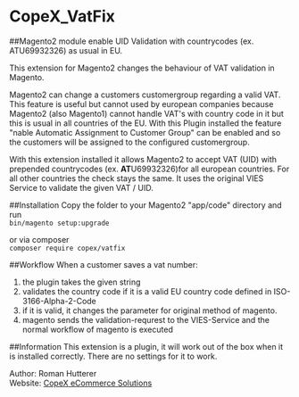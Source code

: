 # CopeX_VatFix
##Magento2 module enable UID Validation with countrycodes (ex. ATU69932326) as usual in EU.

This extension for Magento2 changes the behaviour of VAT validation in Magento. 

Magento2 can change a customers customergroup regarding a valid VAT. This feature is useful but cannot used by european companies because Magento2 (also Magento1) 
cannot handle VAT's with country code in it but this is usual in all countries of the EU. With this Plugin installed the feature "nable Automatic Assignment to Customer Group" 
can be enabled and so the customers will be assigned to the configured customergroup.
 
With this extension installed it allows Magento2 to accept VAT (UID) with prepended countrycodes (ex. **AT**U69932326)for all european countries.
For all other countries the check stays the same. It uses the original VIES Service to validate the given VAT / UID.



##Installation
Copy the folder to your Magento2 "app/code" directory and run   
```bin/magento setup:upgrade```

or via composer     
```composer require copex/vatfix```


##Workflow
When a customer saves a vat number:
1. the plugin takes the given string 
2. validates the country code if it is a valid EU country code defined in ISO-3166-Alpha-2-Code
3. if it is valid, it changes the parameter for original method of magento.
4. magento sends the validation-requrest to the VIES-Service and the normal workflow of magento is executed

##Information
This extension is a plugin, it will work out of the box when it is installed correctly. 
There are no settings for it to work.


Author: Roman Hutterer  
Website: [CopeX eCommerce Solutions](https://copex.io)